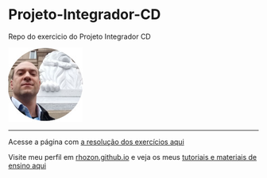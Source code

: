 # Projeto-Integrador-CD
Repo do exercicio do Projeto Integrador CD

![](https://github.com/rhozon/rhozon.github.io/blob/master/me.jpg)

***

Acesse a página com [a resolução dos exercícios aqui](https://rhozon.github.io/selecaodeprodutosnor/projetointegrador.html)

Visite meu perfil em [rhozon.github.io](https://rhozon.github.io/) e veja os meus [tutoriais e materiais de ensino aqui](https://rhozon.github.io/selecaodeprodutosnor/index.html)
